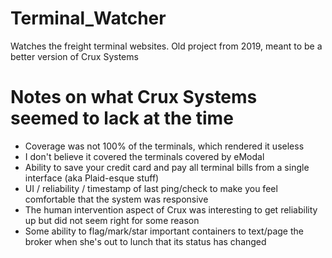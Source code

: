 # Terminal_Watcher
Watches the freight terminal websites. Old project from 2019, meant to be a better version of Crux Systems

# Notes on what Crux Systems seemed to lack at the time
* Coverage was not 100% of the terminals, which rendered it useless
* I don't believe it covered the terminals covered by eModal
* Ability to save your credit card and pay all terminal bills from a single interface (aka Plaid-esque stuff)
* UI / reliability / timestamp of last ping/check to make you feel comfortable that the system was responsive
* The human intervention aspect of Crux was interesting to get reliability up but did not seem right for some reason
* Some ability to flag/mark/star important containers to text/page the broker when she's out to lunch that its status has changed
